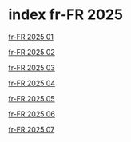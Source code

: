 # index fr-FR 2025

<a href="./01">fr-FR 2025 01</a>

<a href="./02">fr-FR 2025 02</a>

<a href="./03">fr-FR 2025 03</a>

<a href="./04">fr-FR 2025 04</a>

<a href="./05">fr-FR 2025 05</a>

<a href="./06">fr-FR 2025 06</a>

<a href="./07">fr-FR 2025 07</a>
